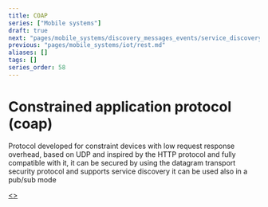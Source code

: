 ```yaml
---
title: COAP
series: ["Mobile systems"]
draft: true
next: "pages/mobile_systems/discovery_messages_events/service_discovery.md"
previous: "pages/mobile_systems/iot/rest.md"
aliases: []
tags: []
series_order: 58
---
```


# Constrained application protocol (coap)

Protocol developed for constraint devices with low request response overhead, based on UDP and inspired by the HTTP protocol and fully compatible with it, it can be secured by using the datagram transport security protocol and supports service discovery it can be used also in a pub/sub mode

[<](pages/mobile_systems/iot/rest.md)[>](pages/mobile_systems/discovery_messages_events/service_discovery.md)
